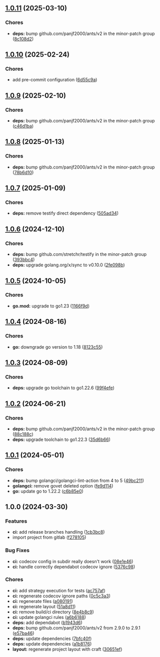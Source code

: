 ## [1.0.11](https://github.com/kilianpaquier/pooling/compare/v1.0.10...v1.0.11) (2025-03-10)

### Chores

* **deps:** bump github.com/panjf2000/ants/v2 in the minor-patch group ([8c108d2](https://github.com/kilianpaquier/pooling/commit/8c108d20f335b53c331a87eb1a3eb8d18ca98aab))

## [1.0.10](https://github.com/kilianpaquier/pooling/compare/v1.0.9...v1.0.10) (2025-02-24)

### Chores

* add pre-commit configuration ([6d55c9a](https://github.com/kilianpaquier/pooling/commit/6d55c9a51db685a332c9265e0151d3804b8e5b29))

## [1.0.9](https://github.com/kilianpaquier/pooling/compare/v1.0.8...v1.0.9) (2025-02-10)

### Chores

* **deps:** bump github.com/panjf2000/ants/v2 in the minor-patch group ([c46d1ba](https://github.com/kilianpaquier/pooling/commit/c46d1bad6f1729074a9748fa71b153e6fc4382bf))

## [1.0.8](https://github.com/kilianpaquier/pooling/compare/v1.0.7...v1.0.8) (2025-01-13)

### Chores

* **deps:** bump github.com/panjf2000/ants/v2 in the minor-patch group ([78b6d10](https://github.com/kilianpaquier/pooling/commit/78b6d10cd6410bc31d76bdde7038220d2d81f5ad))

## [1.0.7](https://github.com/kilianpaquier/pooling/compare/v1.0.6...v1.0.7) (2025-01-09)

### Chores

* **deps:** remove testify direct dependency ([505ad34](https://github.com/kilianpaquier/pooling/commit/505ad34cafbaf883a866e186e4105803f571850f))

## [1.0.6](https://github.com/kilianpaquier/pooling/compare/v1.0.5...v1.0.6) (2024-12-10)

### Chores

* **deps:** bump github.com/stretchr/testify in the minor-patch group ([393bbc4](https://github.com/kilianpaquier/pooling/commit/393bbc40d83c80be44c856740d22736ff1eb4baf))
* **deps:** upgrade golang.org/x/sync to v0.10.0 ([2fe098b](https://github.com/kilianpaquier/pooling/commit/2fe098bd2027a02a0c433f8d58d6751bb1d753aa))

## [1.0.5](https://github.com/kilianpaquier/pooling/compare/v1.0.4...v1.0.5) (2024-10-05)

### Chores

* **go.mod:** upgrade to go1.23 ([1166f9d](https://github.com/kilianpaquier/pooling/commit/1166f9d257893411353e04844f33ee82686e9cf7))

## [1.0.4](https://github.com/kilianpaquier/pooling/compare/v1.0.3...v1.0.4) (2024-08-16)


### Chores

* **go:** downgrade go version to 1.18 ([8123c55](https://github.com/kilianpaquier/pooling/commit/8123c555e432a799ba8a70b4581e748fc9ce1a0d))

## [1.0.3](https://github.com/kilianpaquier/pooling/compare/v1.0.2...v1.0.3) (2024-08-09)


### Chores

* **deps:** upgrade go toolchain to go1.22.6 ([99f4efe](https://github.com/kilianpaquier/pooling/commit/99f4efeabb1bad530eaf9baf8c7025d14b375080))

## [1.0.2](https://github.com/kilianpaquier/pooling/compare/v1.0.1...v1.0.2) (2024-06-21)


### Chores

* **deps:** bump github.com/panjf2000/ants/v2 in the minor-patch group ([88c188c](https://github.com/kilianpaquier/pooling/commit/88c188c1dd4e9f7ed74efc426fbd2fcb89c87458))
* **deps:** upgrade toolchain to go1.22.3 ([35d6b66](https://github.com/kilianpaquier/pooling/commit/35d6b66c3de9fba306b5f6c3a2ab7976456f9cf7))

## [1.0.1](https://github.com/kilianpaquier/pooling/compare/v1.0.0...v1.0.1) (2024-05-01)


### Chores

* **deps:** bump golangci/golangci-lint-action from 4 to 5 ([49bc211](https://github.com/kilianpaquier/pooling/commit/49bc21103c146c9c2489a929940b6b8df8014d0e))
* **golangci:** remove govet deleted option ([fe9d114](https://github.com/kilianpaquier/pooling/commit/fe9d1142e8ac2135d604aac7f2b64cb85a4bde2b))
* **go:** update go to 1.22.2 ([c6b85e0](https://github.com/kilianpaquier/pooling/commit/c6b85e0c55a9d3ae23d5551fd3319cbb05f1ff54))

## 1.0.0 (2024-03-30)


### Features

* **ci:** add release branches handling ([1cb3bc8](https://github.com/kilianpaquier/pooling/commit/1cb3bc8efe6a5e69e0c989775ba19541f34f3ecb))
* import project from gitlab ([f278105](https://github.com/kilianpaquier/pooling/commit/f278105fed93d3051c06605ac691e74c208ebf1b))


### Bug Fixes

* **ci:** codecov config in subdir really doesn't work ([08e1e46](https://github.com/kilianpaquier/pooling/commit/08e1e463b4192ccf9b688d04001733320321ccbf))
* **ci:** handle correctly dependabot codecov ignore ([5376c98](https://github.com/kilianpaquier/pooling/commit/5376c98ad843d49fbccce54feba8331a91bdc2ad))


### Chores

* **ci:** add strategy execution for tests ([ac757af](https://github.com/kilianpaquier/pooling/commit/ac757afe347eabd7e2aa6b7412911ab36f4645d5))
* **ci:** regenerate codecov ignore paths ([0c5c3a3](https://github.com/kilianpaquier/pooling/commit/0c5c3a325f68b23585421fca62af8d2e5b7852ab))
* **ci:** regenerate files ([a080191](https://github.com/kilianpaquier/pooling/commit/a0801914b1e0461d8253e6cf7892e54808500fc3))
* **ci:** regenerate layout ([51a8d11](https://github.com/kilianpaquier/pooling/commit/51a8d1126c493bd2c17ac3e634addf8335db6f00))
* **ci:** remove build/ci directory ([8e4b8c9](https://github.com/kilianpaquier/pooling/commit/8e4b8c91df8e355aa1a9967d8d0153869eaa2ab8))
* **ci:** update golangci rules ([a6b6188](https://github.com/kilianpaquier/pooling/commit/a6b6188421131d855f636bdccb2bef5ce9234e3f))
* **deps:** add dependabot ([b1943d6](https://github.com/kilianpaquier/pooling/commit/b1943d6115a2f9cad9dfe46bf4a04d3a483484df))
* **deps:** bump github.com/panjf2000/ants/v2 from 2.9.0 to 2.9.1 ([e57ba46](https://github.com/kilianpaquier/pooling/commit/e57ba46b784f813260311b93ca9024043b33319d))
* **deps:** update dependencies ([7bfc40f](https://github.com/kilianpaquier/pooling/commit/7bfc40f145acd64e3cf107bd9ca58d87013df466))
* **deps:** update dependencies ([a1b8176](https://github.com/kilianpaquier/pooling/commit/a1b8176737407374c198fb062f84194a1f261cce))
* **layout:** regenerate project layout with craft ([30651ef](https://github.com/kilianpaquier/pooling/commit/30651efc5dd813bee1ad1751bccbeb53ffc733ff))
